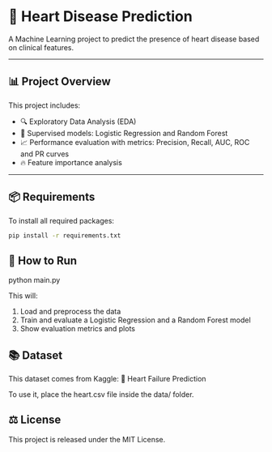 # 💓 Heart Disease Prediction

A Machine Learning project to predict the presence of heart disease based on clinical features.

---

## 📊 Project Overview

This project includes:

- 🔍 Exploratory Data Analysis (EDA)
- 🧠 Supervised models: Logistic Regression and Random Forest
- 📈 Performance evaluation with metrics: Precision, Recall, AUC, ROC and PR curves
- 🔥 Feature importance analysis

---

## 📦 Requirements

To install all required packages:

```bash
pip install -r requirements.txt
```

## 🚀 How to Run

python main.py

This will:
1. Load and preprocess the data
2. Train and evaluate a Logistic Regression and a Random Forest model
3. Show evaluation metrics and plots

## 📚 Dataset

This dataset comes from Kaggle:
🔗 Heart Failure Prediction

To use it, place the heart.csv file inside the data/ folder.

## ⚖️ License
This project is released under the MIT License.
